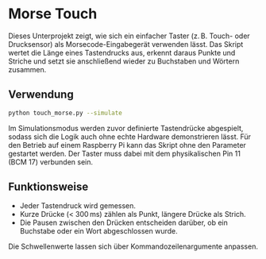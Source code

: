 # Morse Touch

Dieses Unterprojekt zeigt, wie sich ein einfacher Taster (z. B. Touch- oder Drucksensor)
als Morsecode-Eingabegerät verwenden lässt. Das Skript wertet die Länge eines Tastendrucks
aus, erkennt daraus Punkte und Striche und setzt sie anschließend wieder zu Buchstaben
und Wörtern zusammen.

## Verwendung

```bash
python touch_morse.py --simulate
```

Im Simulationsmodus werden zuvor definierte Tastendrücke abgespielt, sodass sich die Logik
auch ohne echte Hardware demonstrieren lässt. Für den Betrieb auf einem Raspberry Pi kann
das Skript ohne den Parameter gestartet werden. Der Taster muss dabei mit dem physikalischen
Pin 11 (BCM 17) verbunden sein.

## Funktionsweise

- Jeder Tastendruck wird gemessen.
- Kurze Drücke (< 300 ms) zählen als Punkt, längere Drücke als Strich.
- Die Pausen zwischen den Drücken entscheiden darüber, ob ein Buchstabe oder ein Wort
  abgeschlossen wurde.

Die Schwellenwerte lassen sich über Kommandozeilenargumente anpassen.
